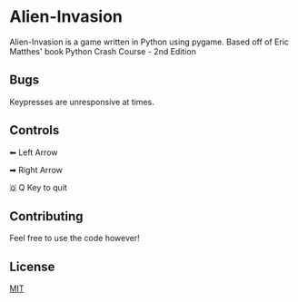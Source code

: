 # Alien-Invasion

Alien-Invasion is a game written in Python using pygame. Based off of Eric Matthes' book Python Crash Course - 2nd Edition

## Bugs

Keypresses are unresponsive at times.


## Controls

⬅ Left Arrow 

➡ Right Arrow 

🇶 Q Key to quit

## Contributing
Feel free to use the code however!

## License
[MIT](https://choosealicense.com/licenses/mit/)
